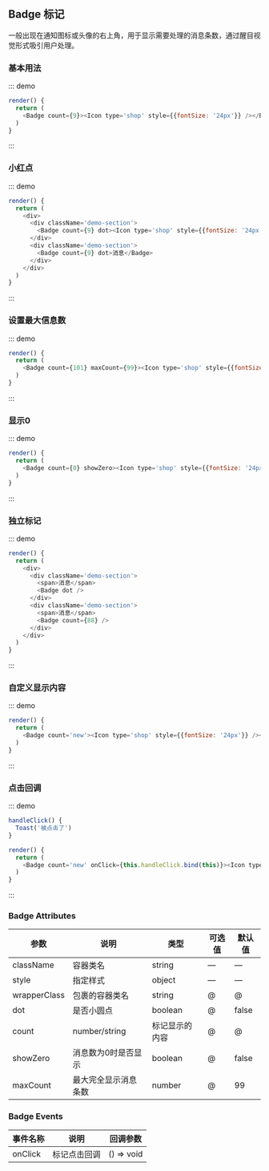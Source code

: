 ## Badge 标记

一般出现在通知图标或头像的右上角，用于显示需要处理的消息条数，通过醒目视觉形式吸引用户处理。

### 基本用法

::: demo
```js
render() {
  return (
    <Badge count={9}><Icon type='shop' style={{fontSize: '24px'}} /></Badge>
  )
}
```
:::

### 小红点

::: demo
```js
render() {
  return (
    <div>
      <div className='demo-section'>
        <Badge count={9} dot><Icon type='shop' style={{fontSize: '24px'}} /></Badge>
      </div>
      <div className='demo-section'>
        <Badge count={9} dot>消息</Badge>
      </div>
    </div>
  )
}
```
:::

### 设置最大信息数

::: demo
```js
render() {
  return (
    <Badge count={101} maxCount={99}><Icon type='shop' style={{fontSize: '24px'}} /></Badge>
  )
}
```
:::

### 显示0

::: demo
```js
render() {
  return (
    <Badge count={0} showZero><Icon type='shop' style={{fontSize: '24px'}} /></Badge>
  )
}
```
:::

### 独立标记

::: demo
```js
render() {
  return (
    <div>
      <div className='demo-section'>
        <span>消息</span>
        <Badge dot />
      </div>
      <div className='demo-section'>
        <span>消息</span>
        <Badge count={88} />
      </div>
    </div>
  )
}
```
:::

### 自定义显示内容

::: demo
```js
render() {
  return (
    <Badge count='new'><Icon type='shop' style={{fontSize: '24px'}} /></Badge>
  )
}
```
:::

### 点击回调

::: demo
```js
handleClick() {
  Toast('被点击了')
}

render() {
  return (
    <Badge count='new' onClick={this.handleClick.bind(this)}><Icon type='shop' style={{fontSize: '24px'}} /></Badge>
  )
}
```
:::

### Badge Attributes
| 参数      | 说明          | 类型      | 可选值                           | 默认值  |
|---------- |-------------- |---------- |--------------------------------  |-------- |
| className | 容器类名 | string | — | — |
| style | 指定样式 | object | — | — |
| wrapperClass | 包裹的容器类名 | string | @ | @ |
| dot | 是否小圆点 | boolean | @ | false |
| count | number/string | 标记显示的内容 | @ | @ |
| showZero | 消息数为0时是否显示 | boolean | @ | false |
| maxCount | 最大完全显示消息条数 | number | @ | 99 |

### Badge Events
| 事件名称 | 说明 | 回调参数 |
|---------- |-------- |---------- |
| onClick | 标记点击回调 | () => void |
